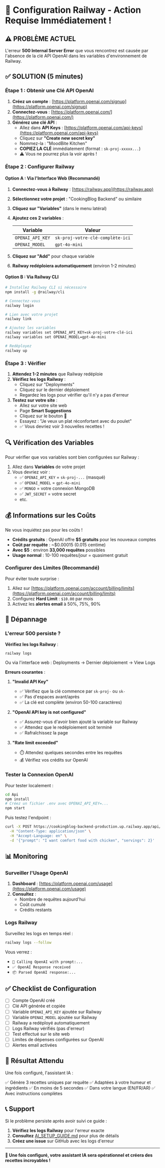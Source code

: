 # 🚂 Configuration Railway - Action Requise Immédiatement !

## ⚠️ PROBLÈME ACTUEL

L'erreur **500 Internal Server Error** que vous rencontrez est causée par l'absence de la clé API OpenAI dans les variables d'environnement de Railway.

## ✅ SOLUTION (5 minutes)

### Étape 1 : Obtenir une Clé API OpenAI

1. **Créez un compte** : [https://platform.openai.com/signup](https://platform.openai.com/signup)
2. **Connectez-vous** : [https://platform.openai.com/](https://platform.openai.com/)
3. **Générez une clé API** :
   - Allez dans **API Keys** : [https://platform.openai.com/api-keys](https://platform.openai.com/api-keys)
   - Cliquez sur **"Create new secret key"**
   - Nommez-la : "MoodBite Kitchen"
   - **COPIEZ LA CLÉ** immédiatement (format : `sk-proj-xxxxx...`)
   - ⚠️ Vous ne pourrez plus la voir après !

### Étape 2 : Configurer Railway

#### Option A : Via l'Interface Web (Recommandé)

1. **Connectez-vous à Railway** : [https://railway.app](https://railway.app)
2. **Sélectionnez votre projet** : "CookingBlog Backend" ou similaire
3. **Cliquez sur "Variables"** (dans le menu latéral)
4. **Ajoutez ces 2 variables** :

   | Variable | Valeur |
   |----------|--------|
   | `OPENAI_API_KEY` | `sk-proj-votre-clé-complète-ici` |
   | `OPENAI_MODEL` | `gpt-4o-mini` |

5. **Cliquez sur "Add"** pour chaque variable
6. **Railway redéploiera automatiquement** (environ 1-2 minutes)

#### Option B : Via Railway CLI

```bash
# Installez Railway CLI si nécessaire
npm install -g @railway/cli

# Connectez-vous
railway login

# Lien avec votre projet
railway link

# Ajoutez les variables
railway variables set OPENAI_API_KEY=sk-proj-votre-clé-ici
railway variables set OPENAI_MODEL=gpt-4o-mini

# Redéployez
railway up
```

### Étape 3 : Vérifier

1. **Attendez 1-2 minutes** que Railway redéploie
2. **Vérifiez les logs Railway** :
   - Cliquez sur "Deployments"
   - Cliquez sur le dernier déploiement
   - Regardez les logs pour vérifier qu'il n'y a pas d'erreur
3. **Testez sur votre site** :
   - Allez sur votre site web
   - Page **Smart Suggestions**
   - Cliquez sur le bouton 🤖
   - Essayez : "Je veux un plat réconfortant avec du poulet"
   - ✅ Vous devriez voir 3 nouvelles recettes !

## 🔍 Vérification des Variables

Pour vérifier que vos variables sont bien configurées sur Railway :

1. Allez dans **Variables** de votre projet
2. Vous devriez voir :
   - ✅ `OPENAI_API_KEY` = `sk-proj-...` (masqué)
   - ✅ `OPENAI_MODEL` = `gpt-4o-mini`
   - ✅ `MONGO` = votre connexion MongoDB
   - ✅ `JWT_SECRET` = votre secret
   - etc.

## 💰 Informations sur les Coûts

Ne vous inquiétez pas pour les coûts !

- **Crédits gratuits** : OpenAI offre **$5 gratuits** pour les nouveaux comptes
- **Coût par requête** : ~$0.00015 (0.015 centime)
- **Avec $5** : environ **33,000 requêtes** possibles
- **Usage normal** : 10-100 requêtes/jour = quasiment gratuit

### Configurer des Limites (Recommandé)

Pour éviter toute surprise :

1. Allez sur [https://platform.openai.com/account/billing/limits](https://platform.openai.com/account/billing/limits)
2. Configurez **Hard Limit** : `$10.00` par mois
3. Activez les **alertes email** à 50%, 75%, 90%

## 🐛 Dépannage

### L'erreur 500 persiste ?

**Vérifiez les logs Railway** :

```bash
railway logs
```

Ou via l'interface web : Deployments → Dernier déploiement → View Logs

**Erreurs courantes** :

1. **"Invalid API Key"**
   - ✅ Vérifiez que la clé commence par `sk-proj-` ou `sk-`
   - ✅ Pas d'espaces avant/après
   - ✅ La clé est complète (environ 50-100 caractères)

2. **"OpenAI API key is not configured"**
   - ✅ Assurez-vous d'avoir bien ajouté la variable sur Railway
   - ✅ Attendez que le redéploiement soit terminé
   - ✅ Rafraîchissez la page

3. **"Rate limit exceeded"**
   - ⏱️ Attendez quelques secondes entre les requêtes
   - 💰 Vérifiez vos crédits sur OpenAI

### Tester la Connexion OpenAI

Pour tester localement :

```bash
cd Api
npm install
# Créez un fichier .env avec OPENAI_API_KEY=...
npm start
```

Puis testez l'endpoint :

```bash
curl -X POST https://cookingblog-backend-production.up.railway.app/api/recipes/ai-suggestions \
  -H "Content-Type: application/json" \
  -H "Accept-Language: en" \
  -d '{"prompt": "I want comfort food with chicken", "servings": 2}'
```

## 📊 Monitoring

### Surveiller l'Usage OpenAI

1. **Dashboard** : [https://platform.openai.com/usage](https://platform.openai.com/usage)
2. **Consultez** :
   - Nombre de requêtes aujourd'hui
   - Coût cumulé
   - Crédits restants

### Logs Railway

Surveillez les logs en temps réel :

```bash
railway logs --follow
```

Vous verrez :
- `🤖 Calling OpenAI with prompt:...`
- `✅ OpenAI Response received`
- `📦 Parsed OpenAI response:...`

## ✅ Checklist de Configuration

- [ ] Compte OpenAI créé
- [ ] Clé API générée et copiée
- [ ] Variable `OPENAI_API_KEY` ajoutée sur Railway
- [ ] Variable `OPENAI_MODEL` ajoutée sur Railway
- [ ] Railway a redéployé automatiquement
- [ ] Logs Railway vérifiés (pas d'erreur)
- [ ] Test effectué sur le site web
- [ ] Limites de dépenses configurées sur OpenAI
- [ ] Alertes email activées

## 🎯 Résultat Attendu

Une fois configuré, l'assistant IA :

✅ Génère 3 recettes uniques par requête
✅ Adaptées à votre humeur et ingrédients
✅ En moins de 5 secondes
✅ Dans votre langue (EN/FR/AR)
✅ Avec instructions complètes

## 📞 Support

Si le problème persiste après avoir suivi ce guide :

1. **Vérifiez les logs Railway** pour l'erreur exacte
2. **Consultez** [AI_SETUP_GUIDE.md](./AI_SETUP_GUIDE.md) pour plus de détails
3. **Créez une issue** sur GitHub avec les logs d'erreur

---

**🚀 Une fois configuré, votre assistant IA sera opérationnel et créera des recettes incroyables !**

